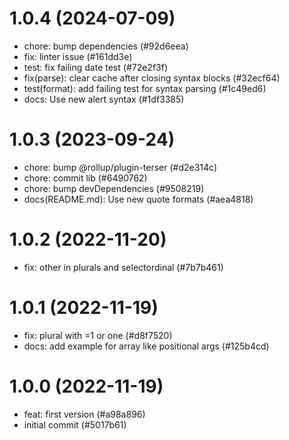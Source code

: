 # 1.0.4 (2024-07-09)

- chore: bump dependencies (#92d6eea)
- fix: linter issue (#161dd3e)
- test: fix failing date test (#72e2f3f)
- fix(parse): clear cache after closing syntax blocks (#32ecf64)
- test(format): add failing test for syntax parsing (#1c49ed6)
- docs: Use new alert syntax (#1df3385)

# 1.0.3 (2023-09-24)

- chore: bump @rollup/plugin-terser (#d2e314c)
- chore: commit lib (#6490762)
- chore: bump devDependencies (#9508219)
- docs(README.md): Use new quote formats (#aea4818)

# 1.0.2 (2022-11-20)

- fix: other in plurals and selectordinal (#7b7b461)

# 1.0.1 (2022-11-19)

- fix: plural with =1 or one (#d8f7520)
- docs: add example for array like positional args (#125b4cd)

# 1.0.0 (2022-11-19)

- feat: first version (#a98a896)
- initial commit (#5017b61)
